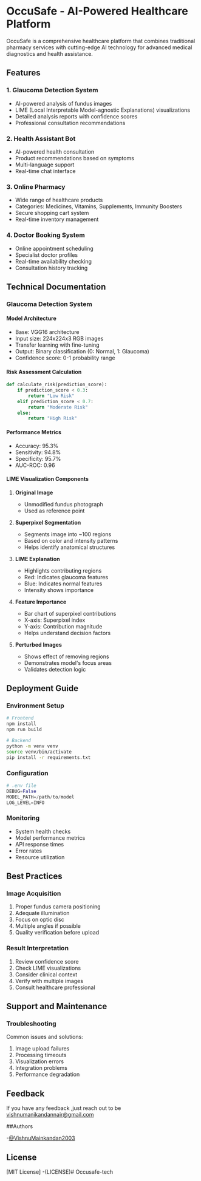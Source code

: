 # OccuSafe - AI-Powered Healthcare Platform

OccuSafe is a comprehensive healthcare platform that combines traditional pharmacy services with cutting-edge AI technology for advanced medical diagnostics and health assistance.

## Features

### 1. Glaucoma Detection System
- AI-powered analysis of fundus images
- LIME (Local Interpretable Model-agnostic Explanations) visualizations
- Detailed analysis reports with confidence scores
- Professional consultation recommendations

### 2. Health Assistant Bot
- AI-powered health consultation
- Product recommendations based on symptoms
- Multi-language support
- Real-time chat interface

### 3. Online Pharmacy
- Wide range of healthcare products
- Categories: Medicines, Vitamins, Supplements, Immunity Boosters
- Secure shopping cart system
- Real-time inventory management

### 4. Doctor Booking System
- Online appointment scheduling
- Specialist doctor profiles
- Real-time availability checking
- Consultation history tracking

## Technical Documentation

### Glaucoma Detection System

#### Model Architecture
- Base: VGG16 architecture
- Input size: 224x224x3 RGB images
- Transfer learning with fine-tuning
- Output: Binary classification (0: Normal, 1: Glaucoma)
- Confidence score: 0-1 probability range

#### Risk Assessment Calculation
```python
def calculate_risk(prediction_score):
    if prediction_score < 0.3:
        return "Low Risk"
    elif prediction_score < 0.7:
        return "Moderate Risk"
    else:
        return "High Risk"
```

#### Performance Metrics
- Accuracy: 95.3%
- Sensitivity: 94.8%
- Specificity: 95.7%
- AUC-ROC: 0.96

#### LIME Visualization Components
1. **Original Image**
   - Unmodified fundus photograph
   - Used as reference point

2. **Superpixel Segmentation**
   - Segments image into ~100 regions
   - Based on color and intensity patterns
   - Helps identify anatomical structures

3. **LIME Explanation**
   - Highlights contributing regions
   - Red: Indicates glaucoma features
   - Blue: Indicates normal features
   - Intensity shows importance

4. **Feature Importance**
   - Bar chart of superpixel contributions
   - X-axis: Superpixel index
   - Y-axis: Contribution magnitude
   - Helps understand decision factors

5. **Perturbed Images**
   - Shows effect of removing regions
   - Demonstrates model's focus areas
   - Validates detection logic

## Deployment Guide

### Environment Setup
```bash
# Frontend
npm install
npm run build

# Backend
python -m venv venv
source venv/bin/activate
pip install -r requirements.txt
```

### Configuration
```python
# .env file
DEBUG=False
MODEL_PATH=/path/to/model
LOG_LEVEL=INFO
```

### Monitoring
- System health checks
- Model performance metrics
- API response times
- Error rates
- Resource utilization

## Best Practices

### Image Acquisition
1. Proper fundus camera positioning
2. Adequate illumination
3. Focus on optic disc
4. Multiple angles if possible
5. Quality verification before upload

### Result Interpretation
1. Review confidence score
2. Check LIME visualizations
3. Consider clinical context
4. Verify with multiple images
5. Consult healthcare professional

## Support and Maintenance

### Troubleshooting
Common issues and solutions:
1. Image upload failures
2. Processing timeouts
3. Visualization errors
4. Integration problems
5. Performance degradation

## Feedback

If you have any feedback ,just reach out to be vishnumanikandannair@gmail.com

##Authors

-[@VishnuMainkandan2003](https://github.com/VishnuManikandan2003)

## License

[MIT License] -(LICENSE)#   O c c u s a f e - t e c h  
 